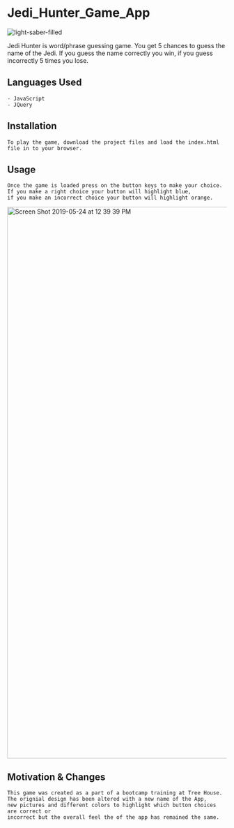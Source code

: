 # Jedi_Hunter_Game_App

![light-saber-filled](https://user-images.githubusercontent.com/28825784/58339510-c373bb00-7e17-11e9-907e-04acc8b2928d.png)

Jedi Hunter is word/phrase guessing game. You get 5 chances to guess the name of the Jedi. If you guess the name correctly you win, if you guess incorrectly 5 times you lose.

## Languages Used

```
- JavaScript
- JQuery
```

## Installation

```
To play the game, download the project files and load the index.html file in to your browser.
```

## Usage

```
Once the game is loaded press on the button keys to make your choice. 
If you make a right choice your button will highlight blue, 
if you make an incorrect choice your button will highlight orange.

```

<img width="1264" alt="Screen Shot 2019-05-24 at 12 39 39 PM" src="https://user-images.githubusercontent.com/28825784/58343477-1736d200-7e21-11e9-8b54-61aa7ace8676.png">

## Motivation & Changes

```
This game was created as a part of a bootcamp training at Tree House. 
The orignial design has been altered with a new name of the App, 
new pictures and different colors to highlight which button choices are correct or 
incorrect but the overall feel the of the app has remained the same.
```
